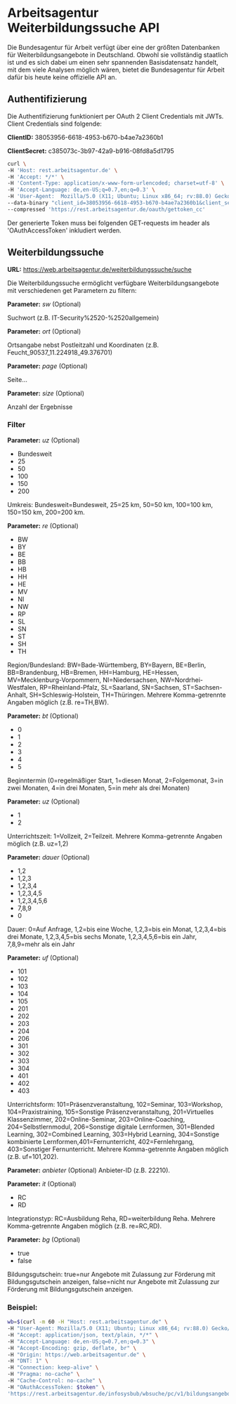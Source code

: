 ﻿# Arbeitsagentur Weiterbildungssuche API 
Die Bundesagentur für Arbeit verfügt über eine der größten Datenbanken für Weiterbildungsangebote in Deutschland. Obwohl sie vollständig staatlich ist und es sich dabei um einen sehr spannenden Basisdatensatz handelt, mit dem viele Analysen möglich wären, bietet die Bundesagentur für Arbeit dafür bis heute keine offizielle API an.


## Authentifizierung
Die Authentifizierung funktioniert per OAuth 2 Client Credentials mit JWTs.
Client Credentials sind folgende:

**ClientID:** 38053956-6618-4953-b670-b4ae7a2360b1

**ClientSecret:** c385073c-3b97-42a9-b916-08fd8a5d1795

```bash
curl \
-H 'Host: rest.arbeitsagentur.de' \
-H 'Accept: */*' \
-H 'Content-Type: application/x-www-form-urlencoded; charset=utf-8' \
-H 'Accept-Language: de,en-US;q=0.7,en;q=0.3' \
-H 'User-Agent:  Mozilla/5.0 (X11; Ubuntu; Linux x86_64; rv:88.0) Gecko/20100101 Firefox/88.0' \
--data-binary "client_id=38053956-6618-4953-b670-b4ae7a2360b1&client_secret=c385073c-3b97-42a9-b916-08fd8a5d1795&grant_type=client_credentials" \
--compressed 'https://rest.arbeitsagentur.de/oauth/gettoken_cc'
```

Der generierte Token muss bei folgenden GET-requests im header als 'OAuthAccessToken' inkludiert werden.


## Weiterbildungssuche

**URL:** https://web.arbeitsagentur.de/weiterbildungssuche/suche
	

Die Weiterbildungssuche ermöglicht verfügbare Weiterbildungsangebote mit verschiedenen get Parametern zu filtern:


**Parameter:** *sw*  (Optional)

Suchwort (z.B. IT-Security%2520-%2520allgemein)


**Parameter:** *ort*  (Optional)

Ortsangabe nebst Postleitzahl und Koordinaten (z.B. Feucht_90537_11.224918_49.376701)


**Parameter:** *page* (Optional)

Seite…


**Parameter:** *size* (Optional)

Anzahl der Ergebnisse


### Filter

**Parameter:** *uz* (Optional)
- Bundesweit
- 25
- 50
- 100
- 150
- 200

Umkreis:  Bundesweit=Bundesweit, 25=25 km, 50=50 km, 100=100 km, 150=150 km, 200=200 km.

**Parameter:** *re*  (Optional)
- BW
- BY
- BE
- BB
- HB
- HH
- HE
- MV
- NI
- NW
- RP
- SL
- SN
- ST
- SH
- TH

Region/Bundesland: BW=Bade-Württemberg, BY=Bayern, BE=Berlin, BB=Brandenburg, HB=Bremen, HH=Hamburg, HE=Hessen, MV=Mecklenburg-Vorpommern, NI=Niedersachsen, NW=Nordrhei-Westfalen, RP=Rheinland-Pfalz, SL=Saarland, SN=Sachsen, ST=Sachsen-Anhalt, SH=Schleswig-Holstein, TH=Thüringen. Mehrere Komma-getrennte Angaben möglich (z.B. re=TH,BW).

**Parameter:** *bt* (Optional)
- 0
- 1
- 2
- 3
- 4
- 5

Beginntermin (0=regelmäßiger Start, 1=diesen Monat, 2=Folgemonat, 3=in zwei Monaten, 4=in drei Monaten, 5=in mehr als drei Monaten)

**Parameter:** *uz* (Optional)
- 1
- 2

Unterrichtszeit: 1=Vollzeit, 2=Teilzeit. Mehrere Komma-getrennte Angaben möglich (z.B. uz=1,2)


**Parameter:** *dauer* (Optional)
- 1,2
- 1,2,3
- 1,2,3,4
- 1,2,3,4,5
- 1,2,3,4,5,6
- 7,8,9
- 0

Dauer: 0=Auf Anfrage, 1,2=bis eine Woche, 1,2,3=bis ein Monat, 1,2,3,4=bis drei Monate, 1,2,3,4,5=bis sechs Monate, 1,2,3,4,5,6=bis ein Jahr, 7,8,9=mehr als ein Jahr


**Parameter:** *uf* (Optional)
- 101
- 102
- 103
- 104
- 105
- 201
- 202
- 203
- 204
- 206
- 301
- 302
- 303
- 304
- 401
- 402
- 403

Unterrichtsform: 101=Präsenzveranstaltung, 102=Seminar, 103=Workshop, 104=Praxistraining, 105=Sonstige Präsenzveranstaltung, 201=Virtuelles Klassenzimmer, 202=Online-Seminar, 203=Online-Coaching, 204=Selbstlernmodul, 206=Sonstige digitale Lernformen, 301=Blended Learning, 302=Combined Learning, 303=Hybrid Learning, 304=Sonstige kombinierte Lernformen,401=Fernunterricht, 402=Fernlehrgang, 403=Sonstiger Fernunterricht. Mehrere Komma-getrennte Angaben möglich (z.B. uf=101,202).


**Parameter:** *anbieter* (Optional)
Anbieter-ID (z.B. 22210). 


**Parameter:** *it* (Optional)
- RC
- RD

Integrationstyp: RC=Ausbildung Reha, RD=weiterbildung Reha. Mehrere Komma-getrennte Angaben möglich (z.B. re=RC,RD).


**Parameter:** *bg* (Optional)
- true
- false

Bildungsgutschein: true=nur Angebote mit Zulassung zur Förderung mit Bildungsgutschein anzeigen, false=nicht nur Angebote mit Zulassung zur Förderung mit Bildungsgutschein anzeigen.

### Beispiel:

```bash
wb=$(curl -m 60 -H "Host: rest.arbeitsagentur.de" \
-H "User-Agent: Mozilla/5.0 (X11; Ubuntu; Linux x86_64; rv:88.0) Gecko/20100101 Firefox/88.0" \
-H "Accept: application/json, text/plain, */*" \
-H "Accept-Language: de,en-US;q=0.7,en;q=0.3" \
-H "Accept-Encoding: gzip, deflate, br" \
-H "Origin: https://web.arbeitsagentur.de" \
-H "DNT: 1" \
-H "Connection: keep-alive" \
-H "Pragma: no-cache" \
-H "Cache-Control: no-cache" \
-H "OAuthAccessToken: $token" \
'https://rest.arbeitsagentur.de/infosysbub/wbsuche/pc/v1/bildungsangebot?orte=Feucht_90537_11.224918_49.376701&uk=Bundesweit&bg=false&page=0')
```
